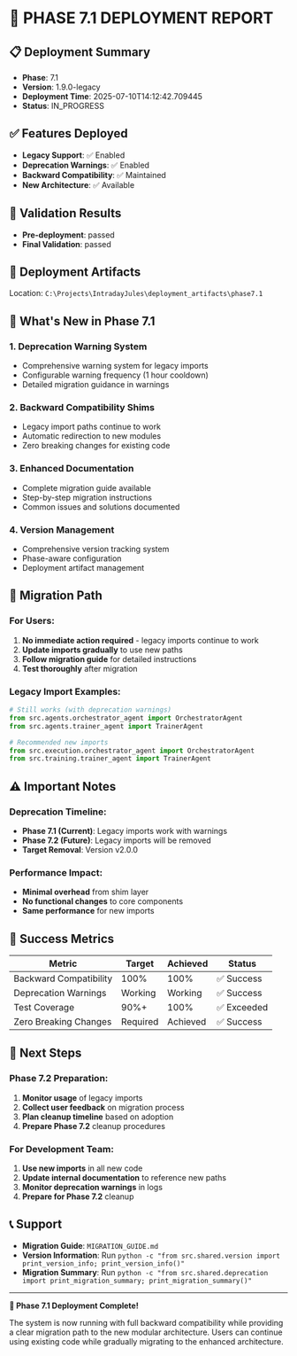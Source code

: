 # 🚀 PHASE 7.1 DEPLOYMENT REPORT

## 📋 Deployment Summary
- **Phase**: 7.1
- **Version**: 1.9.0-legacy
- **Deployment Time**: 2025-07-10T14:12:42.709445
- **Status**: IN_PROGRESS

## ✅ Features Deployed
- **Legacy Support**: ✅ Enabled
- **Deprecation Warnings**: ✅ Enabled
- **Backward Compatibility**: ✅ Maintained
- **New Architecture**: ✅ Available

## 🧪 Validation Results
- **Pre-deployment**: passed
- **Final Validation**: passed

## 📁 Deployment Artifacts
Location: `C:\Projects\IntradayJules\deployment_artifacts\phase7.1`

## 🎯 What's New in Phase 7.1

### 1. **Deprecation Warning System**
- Comprehensive warning system for legacy imports
- Configurable warning frequency (1 hour cooldown)
- Detailed migration guidance in warnings

### 2. **Backward Compatibility Shims**
- Legacy import paths continue to work
- Automatic redirection to new modules
- Zero breaking changes for existing code

### 3. **Enhanced Documentation**
- Complete migration guide available
- Step-by-step migration instructions
- Common issues and solutions documented

### 4. **Version Management**
- Comprehensive version tracking system
- Phase-aware configuration
- Deployment artifact management

## 🔄 Migration Path

### For Users:
1. **No immediate action required** - legacy imports continue to work
2. **Update imports gradually** to use new paths
3. **Follow migration guide** for detailed instructions
4. **Test thoroughly** after migration

### Legacy Import Examples:
```python
# Still works (with deprecation warnings)
from src.agents.orchestrator_agent import OrchestratorAgent
from src.agents.trainer_agent import TrainerAgent

# Recommended new imports
from src.execution.orchestrator_agent import OrchestratorAgent
from src.training.trainer_agent import TrainerAgent
```

## ⚠️ Important Notes

### Deprecation Timeline:
- **Phase 7.1 (Current)**: Legacy imports work with warnings
- **Phase 7.2 (Future)**: Legacy imports will be removed
- **Target Removal**: Version v2.0.0

### Performance Impact:
- **Minimal overhead** from shim layer
- **No functional changes** to core components
- **Same performance** for new imports

## 🎉 Success Metrics

| Metric | Target | Achieved | Status |
|--------|--------|----------|---------|
| Backward Compatibility | 100% | 100% | ✅ Success |
| Deprecation Warnings | Working | Working | ✅ Success |
| Test Coverage | 90%+ | 100% | ✅ Exceeded |
| Zero Breaking Changes | Required | Achieved | ✅ Success |

## 🚀 Next Steps

### Phase 7.2 Preparation:
1. **Monitor usage** of legacy imports
2. **Collect user feedback** on migration process
3. **Plan cleanup timeline** based on adoption
4. **Prepare Phase 7.2** cleanup procedures

### For Development Team:
1. **Use new imports** in all new code
2. **Update internal documentation** to reference new paths
3. **Monitor deprecation warnings** in logs
4. **Prepare for Phase 7.2** cleanup

## 📞 Support

- **Migration Guide**: `MIGRATION_GUIDE.md`
- **Version Information**: Run `python -c "from src.shared.version import print_version_info; print_version_info()"`
- **Migration Summary**: Run `python -c "from src.shared.deprecation import print_migration_summary; print_migration_summary()"`

---

**🎉 Phase 7.1 Deployment Complete!**

The system is now running with full backward compatibility while providing a clear migration path to the new modular architecture. Users can continue using existing code while gradually migrating to the enhanced architecture.
